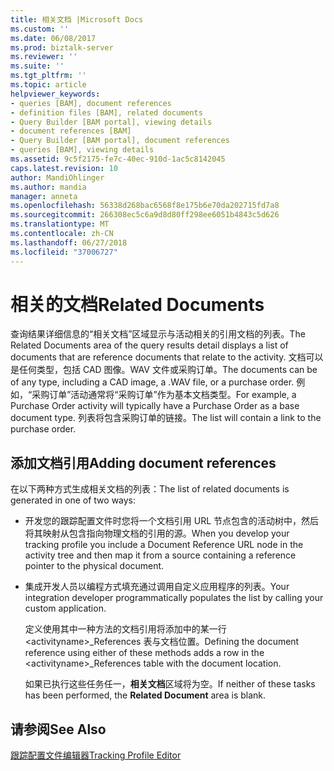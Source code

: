 ```yaml
---
title: 相关文档 |Microsoft Docs
ms.custom: ''
ms.date: 06/08/2017
ms.prod: biztalk-server
ms.reviewer: ''
ms.suite: ''
ms.tgt_pltfrm: ''
ms.topic: article
helpviewer_keywords:
- queries [BAM], document references
- definition files [BAM], related documents
- Query Builder [BAM portal], viewing details
- document references [BAM]
- Query Builder [BAM portal], document references
- queries [BAM], viewing details
ms.assetid: 9c5f2175-fe7c-40ec-910d-1ac5c8142045
caps.latest.revision: 10
author: MandiOhlinger
ms.author: mandia
manager: anneta
ms.openlocfilehash: 56338d268bac6568f8e175b6e70da202715fd7a8
ms.sourcegitcommit: 266308ec5c6a9d8d80ff298ee6051b4843c5d626
ms.translationtype: MT
ms.contentlocale: zh-CN
ms.lasthandoff: 06/27/2018
ms.locfileid: "37006727"
---
```

# <a name="related-documents"></a><span data-ttu-id="49864-102">相关的文档</span><span class="sxs-lookup"><span data-stu-id="49864-102">Related Documents</span></span>
<span data-ttu-id="49864-103">查询结果详细信息的“相关文档”区域显示与活动相关的引用文档的列表。</span><span class="sxs-lookup"><span data-stu-id="49864-103">The Related Documents area of the query results detail displays a list of documents that are reference documents that relate to the activity.</span></span> <span data-ttu-id="49864-104">文档可以是任何类型，包括 CAD 图像。WAV 文件或采购订单。</span><span class="sxs-lookup"><span data-stu-id="49864-104">The documents can be of any type, including a CAD image, a .WAV file, or a purchase order.</span></span> <span data-ttu-id="49864-105">例如，“采购订单”活动通常将“采购订单”作为基本文档类型。</span><span class="sxs-lookup"><span data-stu-id="49864-105">For example, a Purchase Order activity will typically have a Purchase Order as a base document type.</span></span> <span data-ttu-id="49864-106">列表将包含采购订单的链接。</span><span class="sxs-lookup"><span data-stu-id="49864-106">The list will contain a link to the purchase order.</span></span>  
  
## <a name="adding-document-references"></a><span data-ttu-id="49864-107">添加文档引用</span><span class="sxs-lookup"><span data-stu-id="49864-107">Adding document references</span></span>  
 <span data-ttu-id="49864-108">在以下两种方式生成相关文档的列表：</span><span class="sxs-lookup"><span data-stu-id="49864-108">The list of related documents is generated in one of two ways:</span></span>  
  
- <span data-ttu-id="49864-109">开发您的跟踪配置文件时您将一个文档引用 URL 节点包含的活动树中，然后将其映射从包含指向物理文档的引用的源。</span><span class="sxs-lookup"><span data-stu-id="49864-109">When you develop your tracking profile you include a Document Reference URL node in the activity tree and then map it from a source containing a reference pointer to the physical document.</span></span>  
  
- <span data-ttu-id="49864-110">集成开发人员以编程方式填充通过调用自定义应用程序的列表。</span><span class="sxs-lookup"><span data-stu-id="49864-110">Your integration developer programmatically populates the list by calling your custom application.</span></span>  
  
  <span data-ttu-id="49864-111">定义使用其中一种方法的文档引用将添加中的某一行\<activityname\>_References 表与文档位置。</span><span class="sxs-lookup"><span data-stu-id="49864-111">Defining the document reference using either of these methods adds a row in the \<activityname\>_References table with the document location.</span></span>  
  
  <span data-ttu-id="49864-112">如果已执行这些任务任一，**相关文档**区域将为空。</span><span class="sxs-lookup"><span data-stu-id="49864-112">If neither of these tasks has been performed, the **Related Document** area is blank.</span></span>  
  
## <a name="see-also"></a><span data-ttu-id="49864-113">请参阅</span><span class="sxs-lookup"><span data-stu-id="49864-113">See Also</span></span>  
 [<span data-ttu-id="49864-114">跟踪配置文件编辑器</span><span class="sxs-lookup"><span data-stu-id="49864-114">Tracking Profile Editor</span></span>](../core/tracking-profile-editor.md)